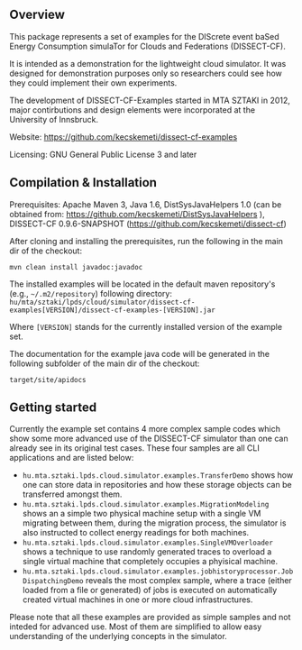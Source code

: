 ## Overview
This package represents a set of examples for the DIScrete event baSed Energy
Consumption simulaTor for Clouds and Federations (DISSECT-CF).

It is intended as a demonstration for the lightweight cloud simulator. It was
designed for demonstration purposes only so researchers could see how they could
implement their own experiments.

The development of DISSECT-CF-Examples started in MTA SZTAKI in 2012, major
contirbutions and design elements were incorporated at the University of Innsbruck. 

Website:
https://github.com/kecskemeti/dissect-cf-examples

Licensing:
GNU General Public License 3 and later

## Compilation & Installation

Prerequisites: Apache Maven 3, Java 1.6, DistSysJavaHelpers 1.0 (can be obtained from: https://github.com/kecskemeti/DistSysJavaHelpers ), DISSECT-CF 0.9.6-SNAPSHOT (https://github.com/kecskemeti/dissect-cf)

After cloning and installing the prerequisites, run the following in the main dir of the checkout:

`mvn clean install javadoc:javadoc`

The installed examples will be located in the default maven repository's (e.g., `~/.m2/repository`) following directory: 
`hu/mta/sztaki/lpds/cloud/simulator/dissect-cf-examples[VERSION]/dissect-cf-examples-[VERSION].jar`

Where `[VERSION]` stands for the currently installed version of the example set.

The documentation for the example java code will be generated in the following subfolder of the main dir of the checkout:

`target/site/apidocs`

## Getting started

Currently the example set contains 4 more complex sample codes which show some more advanced use of the DISSECT-CF simulator than one can already see in its original test cases. These four samples are all CLI applications and are listed below:
* `hu.mta.sztaki.lpds.cloud.simulator.examples.TransferDemo` shows how one can store data in repositories and how these storage objects can be transferred amongst them.
* `hu.mta.sztaki.lpds.cloud.simulator.examples.MigrationModeling` shows an a simple two physical machine setup with a single VM migrating between them, during the migration process, the simulator is also instructed to collect energy readings for both machines.
* `hu.mta.sztaki.lpds.cloud.simulator.examples.SingleVMOverloader` shows a technique to use randomly generated traces to overload a single virtual machine that completely occupies a phyisical machine.
* `hu.mta.sztaki.lpds.cloud.simulator.examples.jobhistoryprocessor.JobDispatchingDemo` reveals the most complex sample, where a trace (either loaded from a file or generated) of jobs is executed on automatically created virtual machines in one or more cloud infrastructures.

Please note that all these examples are provided as simple samples and not inteded for advanced use. Most of them are simplified to allow easy understanding of the underlying concepts in the simulator.
